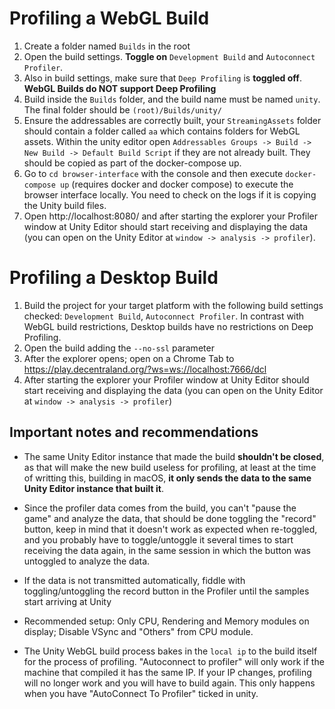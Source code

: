 # Profiling a WebGL Build

1. Create a folder named `Builds` in the root
1. Open the build settings. **Toggle on** `Development Build` and `Autoconnect Profiler`.
2. Also in build settings, make sure that `Deep Profiling` is **toggled off**. **WebGL Builds do NOT support Deep Profiling**
3. Build inside the `Builds` folder, and the build name must be named `unity`. The final folder should be `(root)/Builds/unity/`
4. Ensure the addressables are correctly built, your `StreamingAssets` folder should contain a folder called `aa` which contains folders for WebGL assets. Within the unity editor open `Addressables Groups -> Build -> New Build -> Default Build Script` if they are not already built. They should be copied as part of the docker-compose up. 
5. Go to `cd browser-interface` with the console and then execute `docker-compose up` (requires docker and docker compose) to execute the browser interface locally. You need to check on the logs if it is copying the Unity build files.
6. Open http://localhost:8080/ and after starting the explorer your Profiler window at Unity Editor should start receiving and displaying the data (you can open on the Unity Editor at `window -> analysis -> profiler`).

# Profiling a Desktop Build

1. Build the project for your target platform with the following build settings checked: `Development Build`, `Autoconnect Profiler`. In contrast with WebGL build restrictions, Desktop builds have no restrictions on Deep Profiling.
2. Open the build adding the `--no-ssl` parameter
3. After the explorer opens; open on a Chrome Tab to https://play.decentraland.org/?ws=ws://localhost:7666/dcl
4. After starting the explorer your Profiler window at Unity Editor should start receiving and displaying the data (you can open on the Unity Editor at `window -> analysis -> profiler`)

## Important notes and recommendations

- The same Unity Editor instance that made the build **shouldn't be closed**, as that will make the new build useless for profiling, at least at the time of writting this, building in macOS, **it only sends the data to the same Unity Editor instance that built it**.

- Since the profiler data comes from the build, you can't "pause the game" and analyze the data, that should be done toggling the "record" button, keep in mind that it doesn't work as expected when re-toggled, and you probably have to toggle/untoggle it several times to start receiving the data again, in the same session in which the button was untoggled to analyze the data.

- If the data is not transmitted automatically, fiddle with toggling/untoggling the record button in the Profiler until the samples start arriving at Unity

- Recommended setup: Only CPU, Rendering and Memory modules on display; Disable VSync and "Others" from CPU module.

- The Unity WebGL build process bakes in the `local ip` to the build itself for the process of profiling. "Autoconnect to profiler" will only work if the machine that compiled it has the same IP. If your IP changes, profiling will no longer work and you will have to build again. This only happens when you have "AutoConnect To Profiler" ticked in unity.
